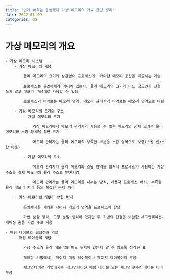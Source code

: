```yaml
---
title: "쉽게 배우는 운영체제 가상 메모리의 개요 간단 정리"
date: 2022-01-09
categories: OS
---
```


# 가상 메모리의 개요

    - 가상 메모리 시스템
        - 가상 메모리의 개념

            물리 메모리의 크기와 상관없이 프로세스에  커다란 메모리 공간을 제공하는 기술

            프로세스는 운영체제가 어디에 있는지, 물리 메모리의 크기가 어느 정도인지 신경 쓰지 않고 메모리 마음대로 사용할 수 있음

            프로세스가 바라보는 메모리 영역, 메모리 관리자가 바라보는 메모리 영역으로 나뉨

        - 가상 메모리의 크기와 주소
            - 가상 메모리의 크기

                가상 메모리에서 메모리 관리자가 사용할 수 있는 메모리의 전체 크기는 물리 메모리와 스왑 영역을 합한 크기

                메모리 관리자는 물리 메모리의 부족한 부분을 스왑 영역으로 보충(스왑 인/스왑 아웃)

            - 가상 메모리의 주소

                메모리 관리자가 물리 메모리와 스왑 영역을 합쳐서 프로세스가 사용하는 가상 주소를 실제 메모리의 물리 주소로 변환시킴

                메모리 관리자는 물리 메모리를 나누는 방식, 사용자 프로세스 배치, 부족한 물리 메모리 처리 등의 복잡한 문제 처리

        - 가상 메모리의 메모리 분할 방식

            운영체제를 제외한 나머지 메모리 영역을 프로세스에 할당

            가변 분할 방식, 고정 분할 방식이 있지만 두 기법의 단점을 보완한 세그먼테이션-페이징 혼용 기법 주로 사용

    - 매핑 테이블의 필요성과 역할
        - 매핑 테이블의 개념

            가상 주소가 물리 메모리의 어느 위치에 있는지 알 수 있도록 정리한 표

            페이징 기법에서는 페이지 매핑 테이블이나 페이지 테이블이라 부름

            세그먼테이션 기법에서는 세그먼테이션 매핑 테이블 또는 세그먼테이션 테이블 이라 부름
